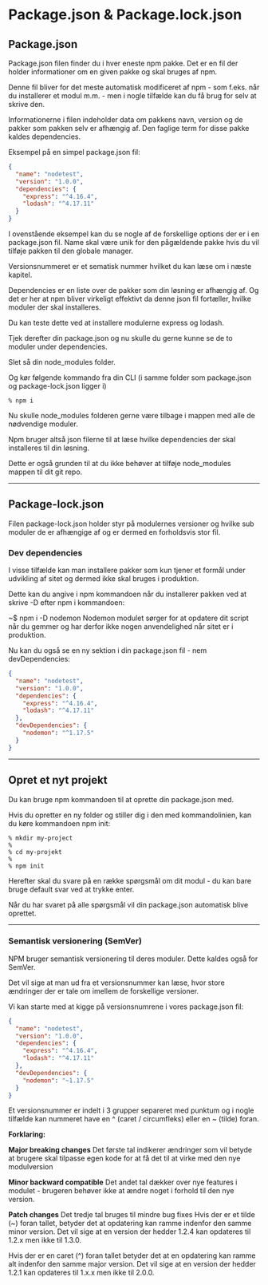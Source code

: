 # Package.json & Package.lock.json

## Package.json

Package.json filen finder du i hver eneste npm pakke. Det er en fil der holder informationer om en given pakke og skal bruges af npm.

Denne fil bliver for det meste automatisk modificeret af npm - som f.eks. når du installerer et modul m.m. - men i nogle tilfælde kan du få brug for selv at skrive den.

Informationerne i filen indeholder data om pakkens navn, version og de pakker som pakken selv er afhængig af. Den faglige term for disse pakke kaldes dependencies. 

Eksempel på en simpel package.json fil:
```json
{
  "name": "nodetest",
  "version": "1.0.0",
  "dependencies": {
    "express": "^4.16.4",
    "lodash": "^4.17.11"
  }
}
```
I ovenstående eksempel kan du se nogle af de forskellige options der er i en package.json fil. Name skal være unik for den pågældende pakke hvis du vil tilføje pakken til den globale manager. 

Versionsnummeret er et sematisk nummer hvilket du kan læse om i næste kapitel.

Dependencies er en liste over de pakker som din løsning er afhængig af. Og det er her at npm bliver virkeligt effektivt da denne json fil fortæller, hvilke moduler der skal installeres.

Du kan teste dette ved at installere modulerne express og lodash.

Tjek derefter din package.json og nu skulle du gerne kunne se de to moduler under dependencies.

Slet så din node_modules folder.

Og kør følgende kommando fra din CLI (i samme folder som package.json og package-lock.json ligger i)
```
% npm i
```
Nu skulle node_modules folderen gerne være tilbage i mappen med alle de nødvendige moduler. 

Npm bruger altså json filerne til at læse hvilke dependencies der skal installeres til din løsning.

Dette er også grunden til at du ikke behøver at tilføje node_modules mappen til dit git repo. 
___
## Package-lock.json

Filen package-lock.json holder styr på modulernes versioner og hvilke sub moduler de er afhængige af og er dermed en forholdsvis stor fil.

### Dev dependencies

I visse tilfælde kan man installere pakker som kun tjener et formål under udvikling af sitet og dermed ikke skal bruges i produktion.

Dette kan du angive i npm kommandoen når du installerer pakken ved at skrive -D efter npm i kommandoen:

~$ npm i -D nodemon
Nodemon modulet sørger for at opdatere dit script når du gemmer og har derfor ikke nogen anvendelighed når sitet er i produktion.

Nu kan du også se en ny sektion i din package.json fil - nem devDependencies:
```json
{
  "name": "nodetest",
  "version": "1.0.0",
  "dependencies": {
    "express": "^4.16.4",
    "lodash": "^4.17.11"
  },
  "devDependencies": {
    "nodemon": "^1.17.5"
  }
}
```
___
## Opret et nyt projekt

Du kan bruge npm kommandoen til at oprette din package.json med.

Hvis du opretter en ny folder og stiller dig i den med kommandolinien, kan du køre kommandoen npm init:
```
% mkdir my-project
%
% cd my-projekt
%
% npm init
```
Herefter skal du svare på en række spørgsmål om dit modul - du kan bare bruge default svar ved at trykke enter.

Når du har svaret på alle spørgsmål vil din package.json automatisk blive oprettet.
___
### Semantisk versionering (SemVer)
NPM bruger semantisk versionering til deres moduler. Dette kaldes også for SemVer.

Det vil sige at man ud fra et versionsnummer kan læse, hvor store ændringer der er tale om imellem de forskellige versioner.

Vi kan starte med at kigge på versionsnumrene i vores package.json fil:
```json
{
  "name": "nodetest",
  "version": "1.0.0",
  "dependencies": {
    "express": "^4.16.4",
    "lodash": "^4.17.11"
  },
  "devDependencies": {
    "nodemon": "~1.17.5"
  }
}
```
Et versionsnummer er indelt i 3 grupper separeret med punktum og i nogle tilfælde kan nummeret have en ^ (caret / circumfleks) eller en ~ (tilde) foran.

**Forklaring:**

**Major breaking changes**
Det første tal indikerer ændringer som vil betyde at brugere skal tilpasse egen kode for at få det til at virke med den nye modulversion

**Minor backward compatible**
Det andet tal dækker over nye features i modulet - brugeren behøver ikke at ændre noget i forhold til den nye version.

**Patch changes**
Det tredje tal bruges til mindre bug fixes
Hvis der er et tilde (~) foran tallet, betyder det at opdatering kan ramme indenfor den samme minor version. Det vil sige at en version der hedder 1.2.4 kan opdateres til 1.2.x men ikke til 1.3.0.

Hvis der er en caret (^) foran tallet betyder det at en opdatering kan ramme alt indenfor den samme major version. Det vil sige at en version der hedder 1.2.1 kan opdateres til 1.x.x men ikke til 2.0.0.